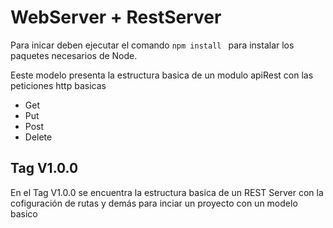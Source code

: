 # WebServer + RestServer

Para inicar deben ejecutar el comando `npm install ` para instalar los paquetes necesarios de Node.

Eeste modelo presenta la estructura basica de un modulo apiRest con las peticiones http basicas

- Get
- Put
- Post
- Delete

## Tag V1.0.0

En el Tag V1.0.0 se encuentra la estructura basica de un REST Server con la cofiguración de rutas y demás para inciar un proyecto con un modelo basico
